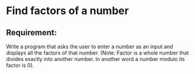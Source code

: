 # Find factors of a number

## Requirement:

Write a program that asks the user to enter a number as an input and displays all the factors of that number.
(Note: Factor is a whole number that divides exactly into another number.
In another word a number modulo its factor is 0).
